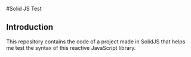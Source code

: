 #Solid JS Test

## Introduction
This repository contains the code of a project made in SolidJS that helps me test the syntax of this reactive JavaScript library.
